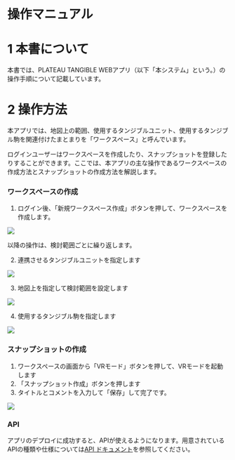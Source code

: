 # 操作マニュアル

# 1 本書について

本書では、PLATEAU TANGIBLE WEBアプリ（以下「本システム」という。）の操作手順について記載しています。

# 2 操作方法

本アプリでは、地図上の範囲、使用するタンジブルユニット、使用するタンジブル駒を関連付けたまとまりを「ワークスペース」と呼んでいます。

ログインユーザーはワークスペースを作成したり、スナップショットを登録したりすることができます。ここでは、本アプリの主な操作であるワークスペースの作成方法とスナップショットの作成方法を解説します。

### ワークスペースの作成

1. ログイン後、「新規ワークスペース作成」ボタンを押して、ワークスペースを作成します。

![](../resources/tutorial_01.png)

以降の操作は、検討範囲ごとに繰り返します。

2. 連携させるタンジブルユニットを指定します

![](../resources/tutorial_02.png)

3. 地図上を指定して検討範囲を設定します

![](../resources/tutorial_03.png)

4. 使用するタンジブル駒を指定します

![](../resources/tutorial_04.png)

### スナップショットの作成

1. ワークスペースの画面から「VRモード」ボタンを押して、VRモードを起動します
2. 「スナップショット作成」ボタンを押します
3. タイトルとコメントを入力して「保存」して完了です。

![](../resources/tutorial_05.png)

### API

アプリのデプロイに成功すると、APIが使えるようになります。用意されているAPIの種類や仕様については[API ドキュメント](./API.md)を参照してください。
